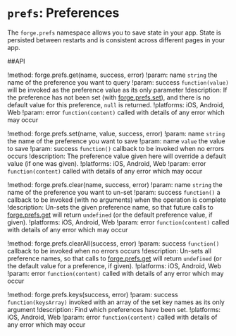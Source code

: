 ``prefs``: Preferences
======================

The ``forge.prefs`` namespace allows you to save state in your app. State is persisted
between restarts and is consistent across different pages in your app.

##API

!method: forge.prefs.get(name, success, error)
!param: name `string` the name of the preference you want to query
!param: success `function(value)` will be invoked as the preference value as its only parameter
!description: If the preference has not been set (with [forge.prefs.set](index.html#forgeprefssetname-value-success-error)), and there is no default value for this preference, ``null`` is returned.
!platforms: iOS, Android, Web
!param: error `function(content)` called with details of any error which may occur

!method: forge.prefs.set(name, value, success, error)
!param: name `string` the name of the preference you want to save
!param: name `value` the value to save
!param: success `function()` callback to be invoked when no errors occurs
!description: The preference value given here will override a default value (if one was given).
!platforms: iOS, Android, Web
!param: error `function(content)` called with details of any error which may occur

!method: forge.prefs.clear(name, success, error)
!param: name `string` the name of the preference you want to un-set
!param: success `function()` a callback to be invoked (with no arguments) when the operation is complete
!description: Un-sets the given preference name, so that future calls to [forge.prefs.get](index.html#forgeprefsgetname-success-error) will return ``undefined`` (or the default preference value, if given).
!platforms: iOS, Android, Web
!param: error `function(content)` called with details of any error which may occur

!method: forge.prefs.clearAll(success, error)
!param: success `function()` callback to be invoked when no errors occurs
!description: Un-sets all preference names, so that calls to [forge.prefs.get](index.html#forgeprefsgetname-success-error) will return ``undefined`` (or the default value for a preference, if given).
!platforms: iOS, Android, Web
!param: error `function(content)` called with details of any error which may occur

!method: forge.prefs.keys(success, error)
!param: success `function(keysArray)` invoked with an array of the set key names as its only argument
!description: Find which preferences have been set.
!platforms: iOS, Android, Web
!param: error `function(content)` called with details of any error which may occur
